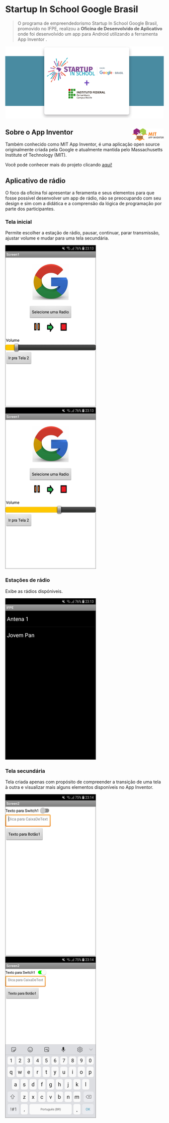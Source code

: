 # Startup In School Google Brasil

> O programa de empreendedorismo Startup In School Google Brasil, promovido no IFPE, realizou a <b>Oficina de Desenvolvido de Aplicativo</b> onde foi desenvolvido um app para Android utilizando a ferramenta App Inventor .

<img src="img/startupinschool.png">

## Sobre o App Inventor <img src="img/mit.png" width="100" height="40" align="right">

Também conhecido como MIT App Inventor, é uma aplicação open source originalmente criada pela Google e atualmente mantida pelo Massachusetts Institute of Technology (MIT). 

Você pode conhecer mais do projeto clicando [aqui!](https://appinventor.mit.edu/)

## Aplicativo de rádio

O foco da oficina foi apresentar a feramenta e seus elementos para que fosse possível desenvolver um app de rádio, não se preocupando com seu design e sim com a didática e a comprensão da lógica de programação por parte dos participantes. 

### Tela inicial

Permite escolher a estação de rádio, pausar, continuar, parar transmissão, ajustar volume e mudar para uma tela secundária.

<img src="img/volume1.png" width="288" height="512"> <img src="img/volume2.png" width="288" height="512">

### Estações de rádio

Exibe as rádios dispóniveis.

<img src="img/estacoes.png" width="288" height="512"> 

### Tela secundária

Tela criada apenas com propósito de compreender a transição de uma tela à outra e visualizar mais alguns elementos disponíveis no App Inventor.

<img src="img/texto1.png" width="288" height="512"> <img src="img/texto2.png" width="288" height="512">
